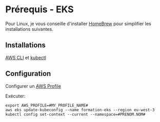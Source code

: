 # Prérequis - EKS

Pour Linux, je vous conseille d'installer [HomeBrew](https://brew.sh/) pour simplifier les installations suivantes. 

## Installations
[AWS CLI](https://docs.aws.amazon.com/fr_fr/cli/latest/userguide/getting-started-install.html) et [kubectl](https://kubernetes.io/fr/docs/tasks/tools/install-kubectl/)

## Configuration

Configurer un [AWS Profile](https://docs.aws.amazon.com/toolkit-for-visual-studio/latest/user-guide/keys-profiles-credentials.html)

Exécuter:
```
export AWS_PROFILE=#MY_PROFILE_NAME#
aws eks update-kubeconfig --name formation-eks --region eu-west-3
kubectl config set-context --current --namespace=#PRENOM.NOM#
```

